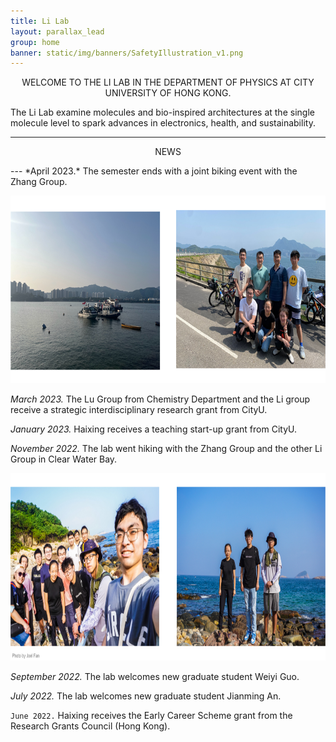 ```yaml
---
title: Li Lab
layout: parallax_lead
group: home
banner: static/img/banners/SafetyIllustration_v1.png
---
```


<p align="center">WELCOME TO THE LI LAB IN THE DEPARTMENT OF PHYSICS AT CITY UNIVERSITY OF HONG KONG.
</p>

The Li Lab examine molecules and bio-inspired architectures at the single molecule level to spark advances in electronics, health, and sustainability.

---
<p align="center"> NEWS </p>
---
*April 2023.*
The semester ends with a joint biking event with the Zhang Group.

<p align="center">
    <img height="300px" src="static/img/news/2023.04biking.jpg" alt="2023 Mar biking">
</p>

*March 2023.*
The Lu Group from Chemistry Department and the Li group receive a strategic interdisciplinary research grant from CityU.

*January 2023.*
Haixing receives a teaching start-up grant from CityU.

*November 2022.*
The lab went hiking with the Zhang Group and the other Li Group in Clear Water Bay.

<p align="center">
    <img height="300px" src="static/img/news/2022.11hiking.jpg" alt="2022 Nov hiking">
</p>


*September 2022.*
The lab welcomes new graduate student Weiyi Guo.


*July 2022.*
The lab welcomes new graduate student Jianming An.


<code style="color : lightbluesky">June 2022.</code>
Haixing receives the Early Career Scheme grant from the Research Grants Council (Hong Kong).
